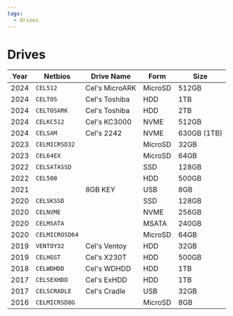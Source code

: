 ```yaml
---
tags:
  - drives
---
```

# Drives


| Year | Netbios        | Drive Name     | Form    | Size        |
| ---- | -------------- | -------------- | ------- | ----------- |
| 2024 | `CEL512`       | Cel's MicroARK | MicroSD | 512GB       |
| 2024 | `CELTOS`       | Cel's Toshiba  | HDD     | 1TB         |
| 2024 | `CELTOSARK`    | Cel's Toshiba  | HDD     | 2TB         |
| 2024 | `CELKC512`     | Cel's KC3000   | NVME    | 512GB       |
| 2024 | `CELSAM`       | Cel's 2242     | NVME    | 630GB (1TB) |
| 2023 | `CELMICRSD32`  |                | MicroSD | 32GB        |
| 2023 | `CEL64EX`      |                | MicroSD | 64GB        |
| 2022 | `CELSATASSD`   |                | SSD     | 128GB       |
| 2022 | `CEL500`       |                | HDD     | 500GB       |
| 2021 |                | 8GB KEY        | USB     | 8GB         |
| 2020 | `CELSKSSD`     |                | SSD     | 128GB       |
| 2020 | `CELNVME`      |                | NVME    | 256GB       |
| 2020 | `CELMSATA`     |                | MSATA   | 240GB       |
| 2020 | `CELMICROSD64` |                | MicroSD | 64GB        |
| 2019 | `VENTOY32`     | Cel's Ventoy   | HDD     | 32GB        |
| 2019 | `CELHGST`      | Cel's X230T    | HDD     | 500GB       |
| 2018 | `CELWDHDD`     | Cel's WDHDD    | HDD     | 1TB         |
| 2017 | `CELSEXHDD`    | Cel's ExHDD    | HDD     | 1TB         |
| 2017 | `CELSCRADLE`   | Cel's Cradle   | USB     | 32GB        |
| 2016 | `CELMICRSD8G`  |                | MicroSD | 8GB         |
